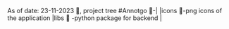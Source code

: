 As of date: 23-11-2023 📆, project tree
#Annotgo 📁-|
             |icons 📁-png icons of the application
             |libs 📁 -python package for backend
             |

        
